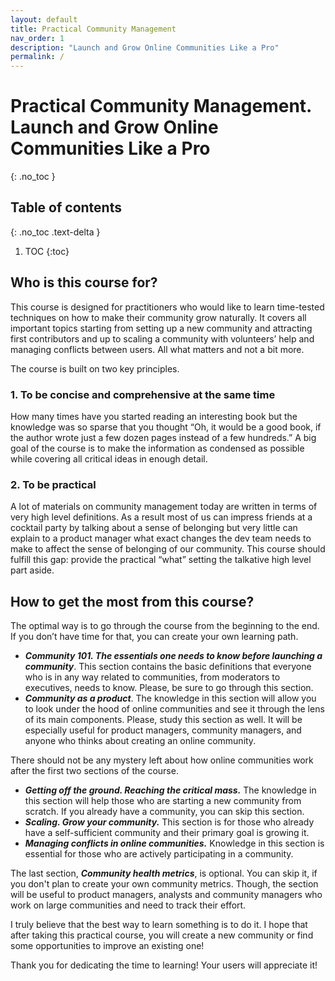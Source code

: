 ```yaml
---
layout: default
title: Practical Community Management
nav_order: 1
description: "Launch and Grow Online Communities Like a Pro"
permalink: /
---
```


# Practical Community Management. Launch and Grow Online Communities Like a Pro
{: .no_toc }

## Table of contents
{: .no_toc .text-delta }

1. TOC
{:toc}

## Who is this course for?

This course is designed for practitioners who would like to learn time-tested techniques on how to make their community grow naturally. It covers all important topics starting from setting up a new community and attracting first contributors and up to scaling a community with volunteers’ help and managing conflicts between users. All what matters and not a bit more.

The course is built on two key principles.

### 1. To be concise and comprehensive at the same time

How many times have you started reading an interesting book but the knowledge was so sparse that you thought “Oh, it would be a good book, if the author wrote just a few dozen pages instead of a few hundreds.” A big goal of the course is to make the information as condensed as possible while covering all critical ideas in enough detail.

### 2. To be practical

A lot of materials on community management today are written in terms of very high level definitions. As a result most of us can impress friends at a cocktail party by talking about a sense of belonging but very little can explain to a product manager what exact changes the dev team needs to make to affect the sense of belonging of our community. This course should fulfill this gap: provide the practical “what” setting the talkative high level part aside.


## How to get the most from this course?

The optimal way is to go through the course from the beginning to the end. If you don’t have time for that, you can create your own learning path.

- ***Community 101. The essentials one needs to know before launching a community***. This section contains the basic definitions that everyone who is in any way related to communities, from moderators to executives, needs to know. Please, be sure to go through this section.
- ***Community as a product***. The knowledge in this section will allow you to look under the hood of online communities and see it through the lens of its main components. Please, study this section as well. It will be especially useful for product managers, community managers, and anyone who thinks about creating an online community. 

There should not be any mystery left about how online communities work after the first two sections of the course. 

- ***Getting off the ground. Reaching the critical mass.*** The knowledge in this section will help those who are starting a new community from scratch. If you already have a community, you can skip this section.
- ***Scaling. Grow your community.*** This section is for those who already have a self-sufficient community and their primary goal is growing it.
- ***Managing conflicts in online communities.*** Knowledge in this section is essential for those who are actively participating in a community.


The last section, ***Community health metrics***, is optional. You can skip it, if you don't plan to create your own community metrics. Though, the section will be useful to product managers, analysts and community managers who work on large communities and need to track their effort.

I truly believe that the best way to learn something is to do it. I hope that after taking this practical course, you will create a new community or find some opportunities to improve an existing one!

Thank you for dedicating the time to learning! Your users will appreciate it!



